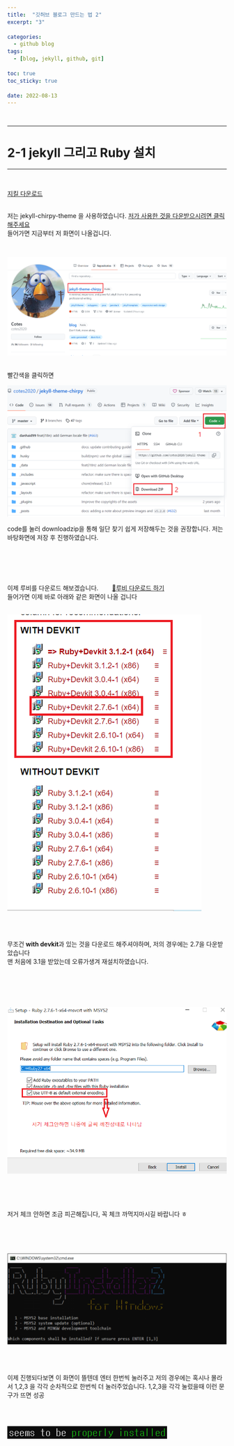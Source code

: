 ```yaml
---
title:  "깃허브 블로그 만드는 법 2"
excerpt: "3"

categories:
  - github blog 
tags:
  - [blog, jekyll, github, git]

toc: true
toc_sticky: true
 
date: 2022-08-13
---
```

<br>

---
# 2-1 jekyll 그리고 Ruby 설치
---
<br>

[지킬 다운로드](https://github.com/topics/jekyll-theme)\
<br>

저는 jekyll-chirpy-theme 을 사용하였습니다. [저가 사용한 것을 다운받으시려면 클릭 해주세요](https://github.com/cotes2020?tab=repositories)\
들어가면 지금부터 저 화면이 나올겁니다.

<br>

![Desktop View](/assets/img/2022-08-13/0.PNG)

<br>
빨간색을 클릭하면
<br>

![Desktop View](/assets/img/2022-08-13/01.PNG)
<br>

code를 눌러 downloadzip을 통해 일단 찾기 쉽게 저장해두는 것을 권장합니다. 저는 바탕화면에 저장 후 진행하였습니다.

<br>
<br>
<br>
<br>

이제 루비를 다운로드 해보겠습니다.&nbsp;&nbsp;&nbsp;&nbsp;&nbsp;&nbsp;&nbsp;&nbsp;[💎루비 다운로드 하기](https://rubyinstaller.org/downloads/)\
들어가면 이제 바로 아래와 같은 화면이 나올 겁니다
<br>
<br>


![Desktop View](/assets/img/2022-08-13/1.PNG)

<br>
<br>

무조건 **with devkit**과 있는 것을 다운로드 해주셔야하며, 저의 경우에는 2.7을 다운받았습니다\
맨 처음에 3.1을 받았는데 오류가생겨 재설치하였습니다.

<br>
<br>
<br>
<br>


![Desktop View](/assets/img/2022-08-13/2.PNG)

<br>
<br>
<br>

저거 체크 안하면 조금 피곤해집니다, 꼭 체크 까먹지마시길 바랍니다 ㅎ

<br>
<br>
<br>

![Desktop View](/assets/img/2022-08-13/3.PNG)

<br>
<br>

이제 진행되다보면 이 화면이 뜰텐데 엔터 한번씩 눌러주고 저의 경우에는 혹시나 몰라서 1,2,3 을 각각 순차적으로 한번씩 더 눌러주었습니다.
1,2,3을 각각 눌렀을때 이런 문구가 뜨면 성공

<br>
<br>

![Desktop View](/assets/img/2022-08-13/4.PNG)

